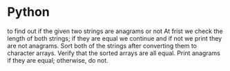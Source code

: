 # Python
to find out if the given two strings are anagrams or not
At frist we check the length of both strings; if they are equal we continue and if not we print they are not anagrams.
Sort both of the strings after converting them to character arrays.
Verify that the sorted arrays are all equal. Print anagrams if they are equal; otherwise, do not.
